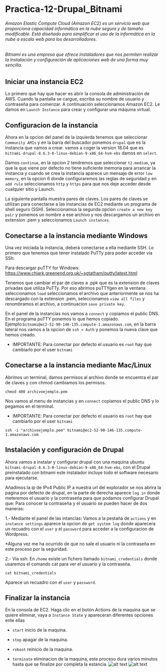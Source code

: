 # Practica-12-Drupal_Bitnami
###### Amazon Elastic Compute Cloud (Amazon EC2) es un servicio web que proporciona capacidad informática en la nube segura y de tamaño modificable. Está diseñado para simplificar el uso de la informática en la nube a escala web para los desarrolladores.
###### Bitnami es una empresa que ofrece instaladores que nos permiten realizar la instalación y configuración de aplicaciones web de una forma muy sencilla.

## Iniciar una instancia EC2
Lo primero que hay que hacer es abrir la consola de administración de AWS. Cuando la pantalla se cargue, escriba su nombre de usuario y contraseña para comenzar. A continuación seleccionamos Amazon EC2.
Le damos en  ``Launch Instance`` para crear y configurar una máquina virtual.

## Configuracion de la instancia
Ahora en la opcion del panel de la izquierda tenemos que seleccionar ``Community AMIs`` y en la barra del buscador ponemos ``drupal`` que es la instancia que vamos a crear.
vamos a coger la version 18.04 que es ``bitnami-drupal-8.6.3-0-linux-debian-9-x86_64-hvm-ebs`` damos en ``select``.

Damos ``continue``, en la opcion 2 tendremos que seleccionar ``t2.medium``, ya que la que viene por defecto no tiene suficiente memoria para arrancar la instancia y cuando se crea la instancia aparece un mensaje de error ``low memory``, en la opcion 6 donde configuraremos las reglas de seguridad y en ``add rule`` seleccionamos ``http`` y ``https`` para que nos deje acceder desde cualquier sitio y Launch.

 La siguiente pantalla muestra pares de claves. Los pares de claves se utilizan para conectarse a las instancias de EC2 mediante un programa de shell seguro (SSH).
 Seleccionamos la segunda opcion ``create a new key pair`` y ponemos un nombre a ese archivo y nos descargamos un archivo en extension .pem y seleccionamos ``Launch instances``.
 
 ## Conectarse a la instancia mediante Windows
 Una vez iniciada la instancia, deberá conectarse a ella mediante SSH.
 Lo primero que tenemos que tener instalado PuTTy para poder acceder via SSh: 
 
 Para descargar puTTY for Windows: https://www.chiark.greenend.org.uk/~sgtatham/putty/latest.html
 
Tenemos que cambiar el par de claves a .ppk que es la extension de claves privadas que utiliza PuTTy.
Por eso abrimos puTTYgen en la ventana seleccionamos ``load`` seleccionamos el archivo que anteriormente se nos ha descargado con la extension .pem, seleccionamos ``view all files`` y renombramos el archivo, a continuacion ``save private key``.

En el panel de la instancias nos vamos a ``connect`` y copiamos el public DNS. En el programa puTTY ponemos lo que hemos copiado. Ejemplo:``bitnami@ec2-52-90-146-135.compute-1.amazonaws.com``, en la barra lateral nos vamos a la opcion de ``ssh > Auth`` y ponemos la nueva clave que hemos creado.
- IMPORTANTE: Para conectar por defecto el usuario  es ``root`` hay que cambiarlo por el user ``bitnami``

 ## Conectarse a la instancia mediante Mac/Linux 
 Abrimos un terminal, damos permisos al archivo donde se encuentra el par de claves y con chmod cambiamos los permisos.
 
 ``chmod 400 archivoejemplo.pem ``
 
 Nos vamos al menu de instancias y en ``connect`` copiamos el public DNS y lo pegamos en el terminal.
 - IMPORTANTE: Para conectar por defecto el usuario  es ``root`` hay que cambiarlo por el user ``bitnami``

 ``ssh -i "archivoejemplo.pem" bitnami@ec2-52-90-146-135.compute-1.amazonaws.com``

 ## Instalación y configuración de Drupal
 Ahora vamos a instalar y configurar drupal con una maquina ubuntu ``bitnami-drupal-8.6.3-0-linux-debian-9-x86_64-hvm-ebs``, con el Drupal preinstalado con bitnami este  instalador incluye todo el software necesario para ejecutarse.
 
Añadimos la ip de IPv4 Public IP a nuestra url del explorador se nos abrira la pagina por defecto de drupal, en la parte de derecha aparece ``log in`` donde meteremos el usuario y la contraseña para que podamos configurar Drupal que: 
Para conocer la contraseña y el usuario se pueden hacer de dos maneras:

1.- Mediante el panel de las intancias:
Vamos a la pestaña de ``actions`` y en ``instance settings`` aparece la opcion de ``get system log`` donde aparecera un recuadro con el ``user`` y el ``password`` para acceder a la  configuracion de Wordpress. 

*Alguna vez me ha ocurrido de que no sale el usuario ni la contraseña en este proceso por la seguridad.

2.- Via ssh:
En ``/home`` existe un fichero llamado ``bitnami_credentials`` donde usaremos el comando cat para ver el usuario y la contraseña.

``cat bitnami_credentials``

Aparece un recuadro con el ``user`` y ``password``.

 ## Finalizar la instancia
En la consola de EC2. Haga clic en el botón Actions de la maquina que se quiere eliminar, vaya a ``Instance State`` y apareceran diferentes opciones ente ellas

- ``start`` inicio  de la maquina.

- ``stop`` apagar  de la maquina.

- ``reboot`` reinicio de la maquina.

- ``terminate`` eliminacion de la  maquina, este proceso dura varios minutos hasta que se finalize por completa la estancia.
![alt text](https://raw.githubusercontent.com/username/projectname/branch/path/to/img.png)
![alt text](https://www.google.es/url?sa=i&source=images&cd=&cad=rja&uact=8&ved=2ahUKEwjsiJfN8oXfAhVEWBoKHVeCAj8QjRx6BAgBEAU&url=https%3A%2F%2Fwww.taringa.net%2F%2Bimagenes%2Fimagenes-png-para-banner-de-youtube_gxbh3&psig=AOvVaw0-I_oeDjYqOoY52U8ArEzu&ust=1544003286731205)

